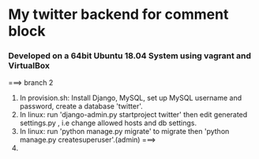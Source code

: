 # My twitter backend for comment block
### Developed on a 64bit Ubuntu 18.04 System using vagrant and VirtualBox
===> branch 2
1. In provision.sh: Install Django, MySQL, set up MySQL username and password, create a database 'twitter'.
2. In linux: run 'django-admin.py startproject twitter' then edit generated settings.py , i.e change allowed hosts and db settings.
3. In linux: run 'python manage.py migrate' to migrate then 'python manage.py createsuperuser'.(admin) 
===> 
4. 